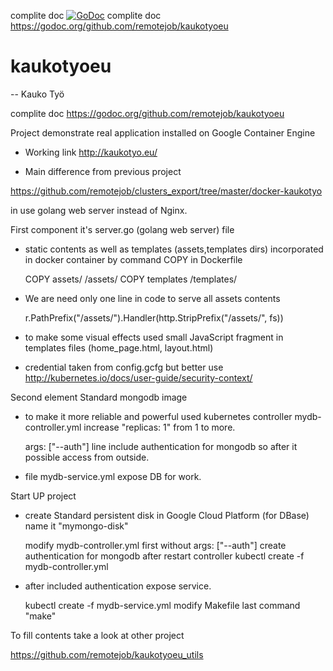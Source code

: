 complite doc [![GoDoc](https://godoc.org/github.com/remotejob/kaukotyoeu?status.svg)](https://godoc.org/github.com/remotejob/kaukotyoeu)
complite doc https://godoc.org/github.com/remotejob/kaukotyoeu
# kaukotyoeu
--
Kauko Työ

complite doc https://godoc.org/github.com/remotejob/kaukotyoeu


Project demonstrate real application installed on Google Container Engine

* Working link http://kaukotyo.eu/

* Main difference from previous project

https://github.com/remotejob/clusters_export/tree/master/docker-kaukotyo

in use golang web server instead of Nginx.

First component it's server.go (golang web server) file

* static contents as well as templates (assets,templates dirs) incorporated in
docker container by command COPY in Dockerfile

    COPY assets/ /assets/
    COPY templates /templates/

* We are need only one line in code to serve all assets contents

    r.PathPrefix("/assets/").Handler(http.StripPrefix("/assets/", fs))

* to make some visual effects used small JavaScript fragment in templates files
(home_page.html, layout.html)

* credential taken from config.gcfg but better use
http://kubernetes.io/docs/user-guide/security-context/


Second element Standard mongodb image

* to make it more reliable and powerful used kubernetes controller
mydb-controller.yml increase "replicas: 1" from 1 to more.

    args: ["--auth"] line include authentication for mongodb so after it possible access from outside.

* file mydb-service.yml expose DB for work.


Start UP project

* create Standard persistent disk in Google Cloud Platform (for DBase) name it
"mymongo-disk"

    modify mydb-controller.yml first without args: ["--auth"] create  authentication for mongodb after restart controller
    kubectl create -f mydb-controller.yml

* after included authentication expose service.

    kubectl create -f mydb-service.yml
    modify Makefile
    last command "make"


To fill contents take a look at other project

https://github.com/remotejob/kaukotyoeu_utils
